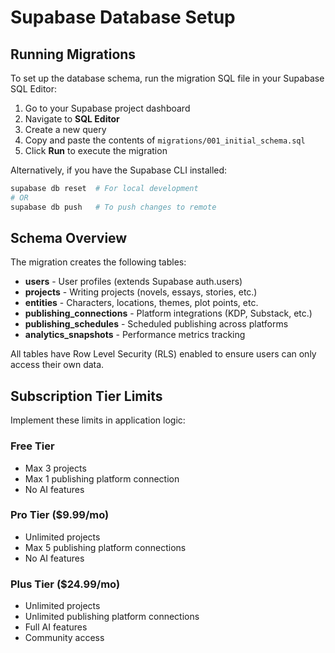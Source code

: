 # Supabase Database Setup

## Running Migrations

To set up the database schema, run the migration SQL file in your Supabase SQL Editor:

1. Go to your Supabase project dashboard
2. Navigate to **SQL Editor**
3. Create a new query
4. Copy and paste the contents of `migrations/001_initial_schema.sql`
5. Click **Run** to execute the migration

Alternatively, if you have the Supabase CLI installed:

```bash
supabase db reset  # For local development
# OR
supabase db push   # To push changes to remote
```

## Schema Overview

The migration creates the following tables:

- **users** - User profiles (extends Supabase auth.users)
- **projects** - Writing projects (novels, essays, stories, etc.)
- **entities** - Characters, locations, themes, plot points, etc.
- **publishing_connections** - Platform integrations (KDP, Substack, etc.)
- **publishing_schedules** - Scheduled publishing across platforms
- **analytics_snapshots** - Performance metrics tracking

All tables have Row Level Security (RLS) enabled to ensure users can only access their own data.

## Subscription Tier Limits

Implement these limits in application logic:

### Free Tier
- Max 3 projects
- Max 1 publishing platform connection
- No AI features

### Pro Tier ($9.99/mo)
- Unlimited projects
- Max 5 publishing platform connections
- No AI features

### Plus Tier ($24.99/mo)
- Unlimited projects
- Unlimited publishing platform connections
- Full AI features
- Community access

